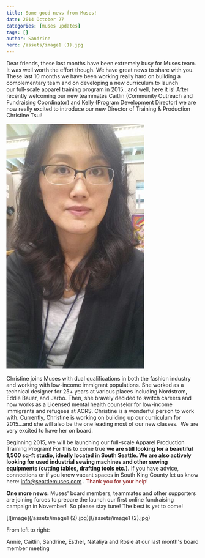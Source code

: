 ```yaml
---
title: Some good news from Muses!
date: 2014 October 27
categories: [muses updates]
tags: []
author: Sandrine
hero: /assets/image1 (1).jpg
---
```

Dear friends, these last months have been extremely busy for Muses team. It was well worth the effort though. We have great news to share with you. These last 10 months we have been working really hard on building a complementary team and on developing a new curriculum to launch our full-scale apparel training program in 2015...and well, here it is! After recently welcoming our new teammates Caitlin (Community Outreach and Fundraising Coordinator) and Kelly (Program Development Director) we are now really excited to introduce our new Director of Training & Production Christine Tsui!

[![image](/assets/image.jpg?w=168)](https://musesseattle.files.wordpress.com/2014/10/image.jpg)

Christine joins Muses with dual qualifications in both the fashion industry and working with low-income immigrant populations. She worked as a technical designer for 25+ years at various places including Nordstrom, Eddie Bauer, and Jarbo. Then, she bravely decided to switch careers and now works as a Licensed mental health counselor for low-income immigrants and refugees at ACRS. Christine is a wonderful person to work with. Currently, Christine is working on building up our curriculum for 2015...and she will also be the one leading most of our new classes.  We are very excited to have her on board.

Beginning 2015, we will be launching our full-scale Apparel Production Training Program! For this to come true **we are still looking for a beautiful 1,500 sq-ft studio, ideally located in South Seattle. We are also actively looking for used industrial sewing machines and other sewing equipments (cutting tables, drafting tools etc.).** If you have advice, connections or if you know vacant spaces in South King County let us know here: info@seattlemuses.com . <span style="color:#800000;">Thank you for your help!</span>

**One more news:** Muses' board members, teammates and other supporters are joining forces to prepare the launch our first online fundraising campaign in November!  So please stay tune! The best is yet to come!

[![image](/assets/image1 (2).jpg)](/assets/image1 (2).jpg)

From left to right:

Annie, Caitlin, Sandrine, Esther, Nataliya and Rosie at our last month's board member meeting